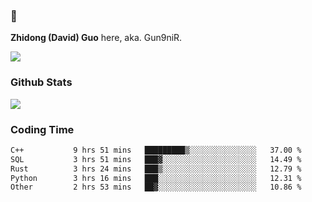 ### 👋 

**Zhidong (David) Guo** here, aka. Gun9niR.

![](https://komarev.com/ghpvc/?username=Gun9niR&label=Total+Views)

### Github Stats

<img src="https://github-readme-stats.vercel.app/api?username=Gun9niR&count_private=true&show_icons=true&theme=vue-dark&hide_title=true">

### Coding Time

<!--START_SECTION:waka-->

```txt
C++           9 hrs 51 mins   █████████▒░░░░░░░░░░░░░░░   37.00 %
SQL           3 hrs 51 mins   ███▓░░░░░░░░░░░░░░░░░░░░░   14.49 %
Rust          3 hrs 24 mins   ███▒░░░░░░░░░░░░░░░░░░░░░   12.79 %
Python        3 hrs 16 mins   ███░░░░░░░░░░░░░░░░░░░░░░   12.31 %
Other         2 hrs 53 mins   ██▓░░░░░░░░░░░░░░░░░░░░░░   10.86 %
```

<!--END_SECTION:waka-->
